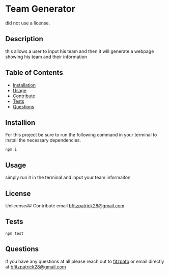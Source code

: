 # Team Generator
did not use a license.

## Description
this allows a user to input his team and then it will generate a webpage showing his team and their information
## Table of Contents
* [Installation](#installation)
* [Usage](#usage)
* [Contribute](#contribute)
* [Tests](#tests)
* [Questions](#questions)
## Installion
For this project be sure to run the following command in your terminal to install the necessary dependencies.
```
npm i
```

## Usage
simply run it in the terminal and input your team informaiton
## License
Unlicense## Contribute
email bfitzpatrick28@gmail.com
## Tests
```
npm test
```

## Questions
If you have any questions at all please reach out to [fitzpatb](https://github.com/fitzpatb/Team-Generator) or email directly at bfitzpatrick28@gmail.com